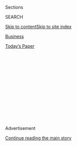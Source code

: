 <div id="app">

<div>

<div>

<div>

<div class="NYTAppHideMasthead css-1q2w90k e1suatyy0">

<div class="section css-ui9rw0 e1suatyy2">

<div class="css-eph4ug er09x8g0">

<div class="css-6n7j50">

</div>

<span class="css-1dv1kvn">Sections</span>

<div class="css-10488qs">

<span class="css-1dv1kvn">SEARCH</span>

</div>

[Skip to content](#site-content)[Skip to site
index](#site-index)

</div>

<div id="masthead-section-label" class="css-1wr3we4 eaxe0e00">

[Business](https://www.nytimes3xbfgragh.onion/section/business)

</div>

<div class="css-10698na e1huz5gh0">

</div>

</div>

<div id="masthead-bar-one" class="section hasLinks css-15hmgas e1csuq9d3">

<div class="css-uqyvli e1csuq9d0">

</div>

<div class="css-1uqjmks e1csuq9d1">

</div>

<div class="css-9e9ivx">

[](https://myaccount.nytimes3xbfgragh.onion/auth/login?response_type=cookie&client_id=vi)

</div>

<div class="css-1bvtpon e1csuq9d2">

[Today’s
Paper](https://www.nytimes3xbfgragh.onion/section/todayspaper)

</div>

</div>

</div>

</div>

<div data-aria-hidden="false">

<div id="site-content" data-role="main">

<div>

<div class="css-1aor85t" style="opacity:0.000000001;z-index:-1;visibility:hidden">

<div class="css-1hqnpie">

<div class="css-epjblv">

<span class="css-17xtcya">[Business](/section/business)</span><span class="css-x15j1o">|</span><span class="css-fwqvlz">China
Appears to Block Microsoft’s Bing as Censorship
Intensifies</span>

</div>

<div class="css-k008qs">

<div class="css-1iwv8en">

<span class="css-18z7m18"></span>

<div>

</div>

</div>

<span class="css-1n6z4y">https://nyti.ms/2S1MTBw</span>

<div class="css-1705lsu">

<div class="css-4xjgmj">

<div class="css-4skfbu" data-role="toolbar" data-aria-label="Social Media Share buttons, Save button, and Comments Panel with current comment count" data-testid="share-tools">

  - 
  - 
  - 
  - 
    
    <div class="css-6n7j50">
    
    </div>

  - 

</div>

</div>

</div>

</div>

</div>

</div>

<div id="NYT_TOP_BANNER_REGION" class="css-13pd83m">

</div>

<div id="top-wrapper" class="css-1sy8kpn">

<div id="top-slug" class="css-l9onyx">

Advertisement

</div>

[Continue reading the main
story](#after-top)

<div class="ad top-wrapper" style="text-align:center;height:100%;display:block;min-height:250px">

<div id="top" class="place-ad" data-position="top" data-size-key="top">

</div>

</div>

<div id="after-top">

</div>

</div>

<div id="sponsor-wrapper" class="css-1hyfx7x">

<div id="sponsor-slug" class="css-19vbshk">

Supported by

</div>

[Continue reading the main
story](#after-sponsor)

<div id="sponsor" class="ad sponsor-wrapper" style="text-align:center;height:100%;display:block">

</div>

<div id="after-sponsor">

</div>

</div>

<div class="css-1vkm6nb ehdk2mb0">

# China Appears to Block Microsoft’s Bing as Censorship Intensifies

</div>

<div class="css-79elbk" data-testid="photoviewer-wrapper">

<div class="css-z3e15g" data-testid="photoviewer-wrapper-hidden">

</div>

<div class="css-1a48zt4 ehw59r15" data-testid="photoviewer-children">

![<span class="css-16f3y1r e13ogyst0" data-aria-hidden="true">Harry
Shum, Microsoft’s executive vice president for artificial intelligence
and research, speaking in San Francisco in 2017. Microsoft has long
conducted research in China, including in artificial
intelligence.</span><span class="css-cnj6d5 e1z0qqy90" itemprop="copyrightHolder"><span class="css-1ly73wi e1tej78p0">Credit...</span><span><span>Jeff
Chiu/Associated
Press</span></span></span>](https://static01.graylady3jvrrxbe.onion/images/2019/01/24/business/00bing/00bing-articleLarge.jpg?quality=75&auto=webp&disable=upscale)

</div>

</div>

<div class="css-xt80pu e12qa4dv0">

<div class="css-18e8msd">

<div class="css-vp77d3 epjyd6m0">

<div class="css-1baulvz">

By [<span class="css-1baulvz" itemprop="name">Paul
Mozur</span>](https://www.nytimes3xbfgragh.onion/by/paul-mozur) and
[<span class="css-1baulvz last-byline" itemprop="name">Karen
Weise</span>](https://www.nytimes3xbfgragh.onion/by/karen-weise)

</div>

</div>

  - Jan. 23,
    2019

  - 
    
    <div class="css-4xjgmj">
    
    <div class="css-d8bdto" data-role="toolbar" data-aria-label="Social Media Share buttons, Save button, and Comments Panel with current comment count" data-testid="share-tools">
    
      - 
      - 
      - 
      - 
        
        <div class="css-6n7j50">
        
        </div>
    
      - 
    
    </div>
    
    </div>

</div>

<div class="css-tk9fsr">

[阅读简体中文版](https://cn.nytimes3xbfgragh.onion/business/20190124/china-microsoft-bing/ "Read in Simplified Chinese")[閱讀繁體中文版](https://cn.nytimes3xbfgragh.onion/business/20190124/china-microsoft-bing/zh-hant/ "Read in Traditional Chinese")

</div>

</div>

<div class="section meteredContent css-1r7ky0e" name="articleBody" itemprop="articleBody">

<div class="css-1fanzo5 StoryBodyCompanionColumn">

<div class="css-53u6y8">

SHANGHAI — Under China’s president, Xi Jinping, the last vestiges of the
global internet have slowly disappeared from an online world that had
already shut out Twitter, Google and Facebook.

Now one of the last survivors, Microsoft’s Bing search engine, appears
to have joined them — even though the American company already censors
its results in China.

The Chinese government appeared to block the search engine on Wednesday,
in what would be a startling renunciation of more than a decade of
efforts by Microsoft to engage with Beijing to make its products
available. If the block proves to be permanent, it would suggest that
Western companies can do little to persuade China [to give them access
to what has become the world’s largest internet market by
users](https://www.nytimes3xbfgragh.onion/2018/03/23/technology/trump-china-tariffs-tech-cold-war.html),
especially at a time of increased trade and economic tensions with the
United States.

The Redmond, Wash., company has cooperated with local companies to
provide its Windows and cloud services to win acceptance by the Chinese
government. Its long-established research and development center has
turned out valuable products and launched the careers of a generation of
artificial-intelligence experts who have started important new companies
in China.

</div>

</div>

<div class="css-1fanzo5 StoryBodyCompanionColumn">

<div class="css-53u6y8">

Beijing has carried out several waves of increasingly intense crackdowns
on internet freedoms as the Communist Party has cemented its control
over more aspects of Chinese life. That includes cracking down on
foreign internet products, including blocks on Instagram and WhatsApp in
recent years.

Lately, the Chinese authorities have [questioned or detained activists
for posting on
Twitter](https://www.nytimes3xbfgragh.onion/2019/01/10/business/china-twitter-censorship-online.html),
even though the vast majority of people in China can’t access the
microblogging service. (The activists generally posted on Twitter via
special software that can circumvent China’s censors.)

Chinese officials disclose few specifics about their censorship
practices, and Bing’s status as of Thursday was not entirely clear. The
Cyberspace Administration of China did not immediately respond to a
request for comment.

In a statement, Microsoft said, “We’ve confirmed that Bing is currently
inaccessible in China and are engaged to determine next steps.”

[Greatfire.org](http://greatfire.org/), a group that tracks what sites
are blocked in China, said the site appeared to be inaccessible in parts
of the country but reachable in others. China’s blockages often take
time to spread nationwide, though in the past some services have been
blocked in some places only to be restored later.

</div>

</div>

<div class="css-1fanzo5 StoryBodyCompanionColumn">

<div class="css-53u6y8">

With Bing, Microsoft tried to play by China’s rules. For example, a
search for the Dalai Lama, the religious leader, would turn up state
media accounts within China that accused him of stirring up hatred and
separatism. Outside the country, it would point to sites like Wikipedia.

Other searches, like for Tiananmen Square or the Falun Gong religious
group, were similarly scrubbed, though over the years users reported
that using coded language could help turn up posts about some topics
that were generally controlled.

Blocking Bing would brick over one of the last holes in a wall of online
filters that has [isolated China’s internet from the rest of the
world](https://www.nytimes3xbfgragh.onion/2018/08/06/technology/china-generation-blocked-internet.html).
Although not widely used in China, Bing has remained an option of last
resort for some in China looking for an alternative to the dominant
local search engine, Baidu. While it continues to dominate search
traffic in China, Baidu has been at the center of complaints about poor
search results and [advertisements for questionable medical
treatments](https://www.nytimes3xbfgragh.onion/2016/05/04/world/asia/china-baidu-investigation-student-cancer.html).

Earlier this week, a former journalist, Fang Kecheng, accused Baidu of
largely returning search results that were links to its own products
instead of those from external sites. The accusation, which Mr. Fang
posted on social media with the headline “Baidu the Search Engine is
Dead,” went viral in China.

Baidu said in a statement that less than 10 percent of its search
results included one specific Baidu product that Mr. Fang had singled
out, and that its practices of using its own products in search results
helped speed up download times.

In an interview, Mr. Fang said the Chinese internet was developing into
a series of walled gardens, rather than the sprawling forum for ideas
that makes online life appealing to many, thanks to censorship and to
the rise of big Chinese internet companies like Tencent and Bytedance
that dominate the online experience on mobile phones. Blocking Bing
would only make it worse.

“Bing compromised in order to have a Chinese version to get into the
country,” said Mr. Fang, a doctoral candidate at the Annenberg School
for Communication at University of Pennsylvania. “It would be pathetic
if even this can’t exist. We have one less alternative.”

</div>

</div>

<div class="css-1fanzo5 StoryBodyCompanionColumn">

<div class="css-53u6y8">

China has long been a difficult market for Microsoft. For years, it
struggled to contend with widespread piracy of its Windows and Office
software.

In July 2014, four of its offices in China were stormed by officials who
questioned executives, copied contracts and records and downloaded data
from the company’s servers. What was described as an antitrust inquiry
was spurred by Microsoft’s decision to end support for older Windows
software to encourage users to switch to newer versions that were more
difficult to pirate, according to analysts. The withdrawal of support
for a still widely used, if dated, version of Windows [only underscored
the country’s
reliance](https://www.nytimes3xbfgragh.onion/2016/01/06/business/international/microsoft-china-antitrust-inquiry.html)
on foreign software.

In 2017, to ensure state support for Windows, the company partnered with
a state-run firm to produce a government-approved version of its Windows
10 software. The firm, Chinese Electronics Technology Corporation, makes
electronics for the Chinese military and is a major vendor of
surveillance technology in Xinjiang, where the government has thrown
hundreds of thousands of Uighurs, a local Muslim minority, into
re-education camps.

Beijing has insisted on closer scrutiny of software used by government
agencies and companies since Edward Snowden, a former American
government consultant, revealed that United States intelligence agencies
used American technology for hacking purposes.

Despite the difficulties, foreign companies still hold out hope for
access to China, which with its size and its thriving mobile phone
culture represents a potentially vast market. LinkedIn and Airbnb still
have businesses there, though they take pains to comply with local laws.
LinkedIn, which Microsoft bought in 2016, censors content in China, and
Airbnb coordinates with local authorities to provide access about who is
staying at its listings.

But trade tensions between China and the United States are only adding
to the difficulties. Many American companies, along with Trump
administration officials, accuse China of systematically forcing
American companies to hand over their intellectual property to local
partners or to government officials in the name of national security. So
far, China has stopped short of boycotting American products, which
could escalate the trade conflict and damage the Chinese economy.

Baidu’s falling reputation led to some support among China’s
intelligentsia for [a re-entry by
Google](https://www.nytimes3xbfgragh.onion/2018/08/22/technology/google-china-conventionality.html)
into the market with a censored search engine [internally code-named
Project
Dragonfly](https://www.nytimes3xbfgragh.onion/2018/08/01/technology/china-google-censored-search-engine.html).
Its plans led to widespread criticism [from Google’s own
employees](https://www.nytimes3xbfgragh.onion/2018/08/16/technology/google-employees-protest-search-censored-china.html).
Some Chinese activists also protested, arguing a censored search would
be tantamount to complicity with Chinese censorship. Google’s chief
executive, Sundar Pichai, has said it is “not close to launching a
search product in China.”

</div>

</div>

<div class="css-1fanzo5 StoryBodyCompanionColumn">

<div class="css-53u6y8">

Mr. Fang, the former journalist, said he had mixed feelings about a
Google re-entry, noting that it would be good for Chinese who want a
better search engine, but also that it would normalize censorship.

“I feel people in the West can say from their point of view that they
are totally against Google coming back, as they have nothing to do with
China,” he said. “But as someone who truly wishes that Chinese are able
to get better-quality information, I can’t 100 percent stand against
it.”

</div>

</div>

</div>

<div>

</div>

<div>

</div>

<div>

</div>

<div>

<div id="bottom-wrapper" class="css-1ede5it">

<div id="bottom-slug" class="css-l9onyx">

Advertisement

</div>

[Continue reading the main
story](#after-bottom)

<div id="bottom" class="ad bottom-wrapper" style="text-align:center;height:100%;display:block;min-height:90px">

</div>

<div id="after-bottom">

</div>

</div>

</div>

</div>

</div>

## Site Index

<div>

</div>

## Site Information Navigation

  - [© <span>2020</span> <span>The New York Times
    Company</span>](https://help.nytimes3xbfgragh.onion/hc/en-us/articles/115014792127-Copyright-notice)

<!-- end list -->

  - [NYTCo](https://www.nytco.com/)
  - [Contact
    Us](https://help.nytimes3xbfgragh.onion/hc/en-us/articles/115015385887-Contact-Us)
  - [Work with us](https://www.nytco.com/careers/)
  - [Advertise](https://nytmediakit.com/)
  - [T Brand Studio](http://www.tbrandstudio.com/)
  - [Your Ad
    Choices](https://www.nytimes3xbfgragh.onion/privacy/cookie-policy#how-do-i-manage-trackers)
  - [Privacy](https://www.nytimes3xbfgragh.onion/privacy)
  - [Terms of
    Service](https://help.nytimes3xbfgragh.onion/hc/en-us/articles/115014893428-Terms-of-service)
  - [Terms of
    Sale](https://help.nytimes3xbfgragh.onion/hc/en-us/articles/115014893968-Terms-of-sale)
  - [Site
    Map](https://spiderbites.nytimes3xbfgragh.onion)
  - [Help](https://help.nytimes3xbfgragh.onion/hc/en-us)
  - [Subscriptions](https://www.nytimes3xbfgragh.onion/subscription?campaignId=37WXW)

</div>

</div>

</div>

</div>
